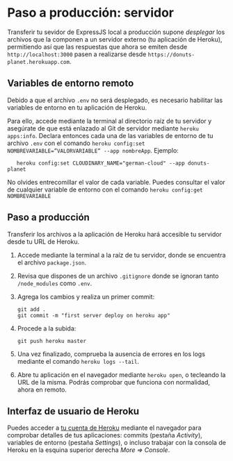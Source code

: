 # Paso a producción: servidor

Transferir tu sevidor de ExpressJS local a producción supone _desplegar_ los archivos que la componen a un servidor externo (tu aplicación de Heroku), permitiendo así que las respuestas que ahora se emiten desde `http://localhost:3000` pasen a realizarse desde `https://donuts-planet.herokuapp.com`.
       
## Variables de entorno remoto

Debido a que el archivo `.env` no será desplegado, es necesario habilitar las variables de entorno en tu aplicación de Heroku.

Para ello, accede mediante la terminal al directorio raíz de tu servidor y asegúrate de que está enlazado al Git de servidor mediante `heroku apps:info`. Declara entonces cada una de las variables de entorno de tu archivo `.env` con el comando `heroku config:set NOMBREVARIABLE=”VALORVARIABLE” --app nombreApp`. Ejemplo:

       heroku config:set CLOUDINARY_NAME="german-cloud" --app donuts-planet
  
No olvides entrecomillar el valor de cada variable. Puedes consultar el valor de cualquier variable de entorno con el comando `heroku config:get NOMBREVARIABLE` 

## Paso a producción

Transferir los archivos a la aplicación de Heroku hará accesible tu servidor desde tu URL de Heroku.

1. Accede mediante la terminal a la raíz de tu servidor, donde se encuentra el archivo `package.json`.
2. Revisa que dispones de un archivo `.gitignore` donde se ignoran tanto `/node_modules` como `.env`.
3. Agrega los cambios y realiza un primer commit:
       
       git add .
       git commit -m "first server deploy on heroku app"  

4. Procede a la subida:
       
       git push heroku master

5. Una vez finalizado, comprueba la ausencia de errores en los logs mediante el comando `heroku logs --tail`.
6. Abre tu aplicación en el navegador mediante `heroku open`, o tecleando la URL de la misma. Podrás comprobar que funciona con normalidad, ahora en remoto.

## Interfaz de usuario de Heroku

Puedes acceder a [tu cuenta de Heroku](https://dashboard.heroku.com/apps) mediante el navegador para comprobar detalles de tus aplicaciones: commits (pestaña *Activity*), variables de entorno (pestaña *Settings*), o incluso trabajar con la consola de Heroku en la esquina superior derecha *More => Console*.
